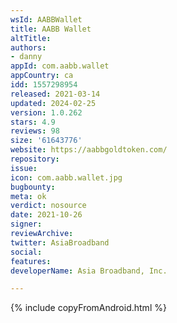 ```yaml
---
wsId: AABBWallet
title: AABB Wallet
altTitle: 
authors:
- danny
appId: com.aabb.wallet
appCountry: ca
idd: 1557298954
released: 2021-03-14
updated: 2024-02-25
version: 1.0.262
stars: 4.9
reviews: 98
size: '61643776'
website: https://aabbgoldtoken.com/
repository: 
issue: 
icon: com.aabb.wallet.jpg
bugbounty: 
meta: ok
verdict: nosource
date: 2021-10-26
signer: 
reviewArchive: 
twitter: AsiaBroadband
social: 
features: 
developerName: Asia Broadband, Inc.

---
```


{% include copyFromAndroid.html %}
